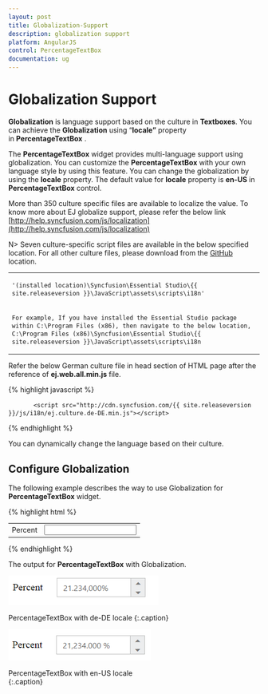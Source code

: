 ```yaml
---
layout: post
title: Globalization-Support
description: globalization support
platform: AngularJS
control: PercentageTextBox 
documentation: ug
---
```


# Globalization Support

**Globalization** is language support based on the culture in **Textboxes**. You can achieve the **Globalization** using “**locale”** property in **PercentageTextBox** . 

The **PercentageTextBox** widget provides multi-language support using globalization. You can customize the **PercentageTextBox** with your own language style by using this feature. You can change the globalization by using the **locale** property. The default value for **locale** property is **en-US** in **PercentageTextBox** control.


More than 350 culture specific files are available to localize the value. To know more about EJ globalize support, please refer the below link      
 [http://help.syncfusion.com/js/localization](http://help.syncfusion.com/js/localization) 
 
 N> Seven culture-specific script files are available in the below specified location. For all other culture files, please download from the [GitHub](https://github.com/syncfusion/ej-global/tree/master/i18n) location.

<table>
<tr>
<td>

    '(installed location)\Syncfusion\Essential Studio\{{ site.releaseversion }}\JavaScript\assets\scripts\i18n'
 </td>
 </tr>
 <tr>
 <td>

    For example, If you have installed the Essential Studio package within C:\Program Files (x86), then navigate to the below location, 
    C:\Program Files (x86)\Syncfusion\Essential Studio\{{ site.releaseversion }}\JavaScript\assets\scripts\i18n

</td></tr>
</table>

Refer the below German culture file in head section of HTML page after the reference of **ej.web.all.min.js** file.

 {% highlight javascript %}
   
           <script src="http://cdn.syncfusion.com/{{ site.releaseversion }}/js/i18n/ej.culture.de-DE.min.js"></script>
                
 {% endhighlight %}


You can dynamically change the language based on their culture.

## Configure Globalization

The following example describes the way to use Globalization for **PercentageTextBox** widget.

{% highlight html %}


<table cellpadding="10">
    <tbody>
        <tr>
            <td>
                <label for="percent">Percent</label>
            </td>
            <td>
                 <input id="percent" type="text" ej-percentagetextbox e-value="21234" e-decimalplaces="3" e-locale="de-DE"/>
            </td>
        </tr>
    </tbody>
</table>

{% endhighlight %}

The output for **PercentageTextBox** with Globalization.



![](Globalization-Support_images/Globalization-Support_img1.png)

PercentageTextBox with de-DE locale
{:.caption}



![](Globalization-Support_images/Globalization-Support_img2.png)

PercentageTextBox with en-US locale				
{:.caption}

